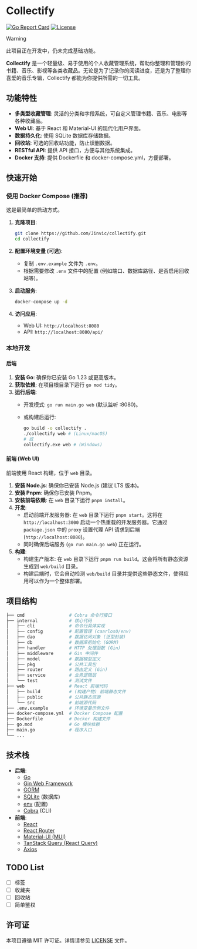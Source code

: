 # Collectify

[![Go Report Card](https://goreportcard.com/badge/github.com/Jinvic/collectify)](https://goreportcard.com/report/github.com/Jinvic/collectify)
[![License](https://img.shields.io/badge/License-MIT-blue.svg)](LICENSE)

> [!WARNING]
> 此项目正在开发中，仍未完成基础功能。

**Collectify** 是一个轻量级、易于使用的个人收藏管理系统，帮助你整理和管理你的书籍、音乐、影视等各类收藏品。无论是为了记录你的阅读进度，还是为了整理你喜爱的音乐专辑，Collectify 都能为你提供所需的一切工具。

## 功能特性

* **多类型收藏管理**: 灵活的分类和字段系统，可自定义管理书籍、音乐、电影等各种收藏品。
* **Web UI**: 基于 React 和 Material-UI 的现代化用户界面。
* **数据持久化**: 使用 SQLite 数据库存储数据。
* **回收站**: 可选的回收站功能，防止误删数据。
* **RESTful API**: 提供 API 接口，方便与其他系统集成。
* **Docker 支持**: 提供 Dockerfile 和 docker-compose.yml，方便部署。

## 快速开始

### 使用 Docker Compose (推荐)

这是最简单的启动方式。

1. **克隆项目**:

    ```bash
    git clone https://github.com/Jinvic/collectify.git
    cd collectify
    ```

2. **配置环境变量 (可选)**:
    * 复制 `.env.example` 文件为 `.env`。
    * 根据需要修改 `.env` 文件中的配置 (例如端口、数据库路径、是否启用回收站等)。
3. **启动服务**:

    ```bash
    docker-compose up -d
    ```

4. **访问应用**:
    * Web UI: `http://localhost:8080`
    * API: `http://localhost:8080/api/`

### 本地开发

#### 后端

1. **安装 Go**: 确保你已安装 Go 1.23 或更高版本。
2. **获取依赖**: 在项目根目录下运行 `go mod tidy`。
3. **运行后端**:
    * 开发模式: `go run main.go web` (默认监听 :8080)。
    * 或构建后运行:

        ```bash
        go build -o collectify .
        ./collectify web # (Linux/macOS)
        # 或
        collectify.exe web # (Windows)
        ```

#### 前端 (Web UI)

前端使用 React 构建，位于 `web` 目录。

1. **安装 Node.js**: 确保你已安装 Node.js (建议 LTS 版本)。
2. **安装 Pnpm**: 确保你已安装 Pnpm。
3. **安装前端依赖**: 在 `web` 目录下运行 `pnpm install`。
4. **开发**:
    * 启动前端开发服务器: 在 `web` 目录下运行 `pnpm start`。这将在 `http://localhost:3000` 启动一个热重载的开发服务器。它通过 `package.json` 中的 `proxy` 设置代理 API 请求到后端 (`http://localhost:8080`)。
    * 同时确保后端服务 (`go run main.go web`) 正在运行。
5. **构建**:
    * 构建生产版本: 在 `web` 目录下运行 `pnpm run build`。这会将所有静态资源生成到 `web/build` 目录。
    * 构建后端时，它会自动检测 `web/build` 目录并提供这些静态文件，使得应用可以作为一个整体部署。

## 项目结构

```bash
├── cmd                 # Cobra 命令行接口
├── internal            # 核心代码
│   ├── cli             # 命令行具体实现
│   ├── config          # 配置管理 (caarlos0/env)
│   ├── dao             # 数据访问对象 (泛型封装)
│   ├── db              # 数据库初始化 (GORM)
│   ├── handler         # HTTP 处理函数 (Gin)
│   ├── middleware      # Gin 中间件
│   ├── model           # 数据模型定义
│   ├── pkg             # 公共工具包
│   ├── router          # 路由定义 (Gin)
│   ├── service         # 业务逻辑层
│   └── test            # 测试文件
├── web                 # React 前端代码
│   ├── build           # (构建产物) 前端静态文件
│   ├── public          # 公共静态资源
│   └── src             # 前端源代码
├── .env.example        # 环境变量示例文件
├── docker-compose.yml  # Docker Compose 配置
├── Dockerfile          # Docker 构建文件
├── go.mod              # Go 模块依赖
├── main.go             # 程序入口
└── ...
```

## 技术栈

* **后端**:
  * [Go](https://golang.org/)
  * [Gin Web Framework](https://github.com/gin-gonic/gin)
  * [GORM](https://gorm.io/)
  * [SQLite](https://www.sqlite.org/) (数据库)
  * [env](https://github.com/caarlos0/env) (配置)
  * [Cobra](https://github.com/spf13/cobra) (CLI)
* **前端**:
  * [React](https://reactjs.org/)
  * [React Router](https://reactrouter.com/)
  * [Material-UI (MUI)](https://mui.com/)
  * [TanStack Query (React Query)](https://tanstack.com/query/)
  * [Axios](https://axios-http.com/)

## TODO List

* [ ] 标签
* [ ] 收藏夹
* [ ] 回收站
* [ ] 简单鉴权

## 许可证

本项目遵循 MIT 许可证。详情请参见 [LICENSE](LICENSE) 文件。
